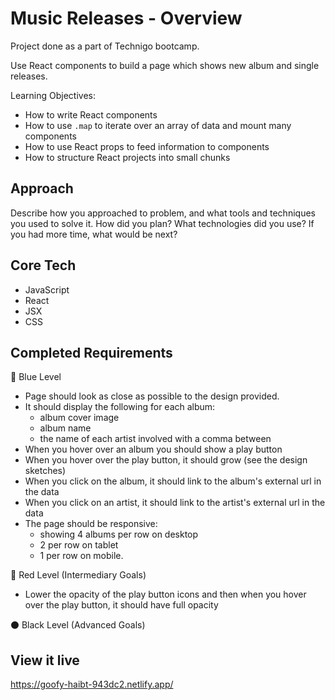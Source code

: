 # Music Releases - Overview
Project done as a part of Technigo bootcamp.

Use React components to build a page which shows new album and single releases.

Learning Objectives:
- How to write React components
- How to use `.map` to iterate over an array of data and mount many components
- How to use React props to feed information to components
- How to structure React projects into small chunks


## Approach
Describe how you approached to problem, and what tools and techniques you used to solve it. How did you plan? What technologies did you use? If you had more time, what would be next?


## Core Tech
- JavaScript
- React
- JSX
- CSS


## Completed Requirements
🔵  Blue Level
- Page should look as close as possible to the design provided.
- It should display the following for each album:
    - album cover image
    - album name
    - the name of each artist involved with a comma between
- When you hover over an album you should show a play button
- When you hover over the play button, it should grow (see the design sketches)
- When you click on the album, it should link to the album's external url in the data
- When you click on an artist, it should link to the artist's external url in the data
- The page should be responsive:
    - showing 4 albums per row on desktop
    - 2 per row on tablet
    - 1 per row on mobile.


🔴  Red Level (Intermediary Goals)
<!-- - Create CSS rules or Javascript logic so that if there are only two artists you show a "&" between them, and if there are more than two artists, you show "," between all artists except the last two which should have "&":
    - *Teyana Taylor & Kehlani*
    - *Y2K, bbno$ & Enrique Iglesias* -->
- Lower the opacity of the play button icons and then when you hover over the play button, it should have full opacity

⚫  Black Level (Advanced Goals)
<!-- - We've provided another API response which includes a list of popular playlists. Use this, along with some new components to render a list of playlists in a sidebar.
- Sort the albums from the singles and create two different sections on your site -->
<!-- - Incorporate more information from the API response to make your site richer -->


## View it live
https://goofy-haibt-943dc2.netlify.app/

